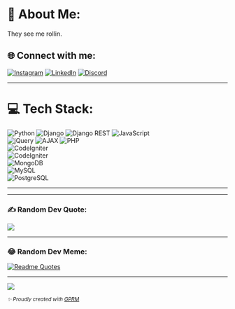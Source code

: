 # 💫 About Me:
They see me rollin.

## 🌐 Connect with me:
[![Instagram](https://img.shields.io/badge/Instagram-%23E4405F.svg?logo=Instagram&logoColor=white)](https://instagram.com/_miunin) 
[![LinkedIn](https://img.shields.io/badge/LinkedIn-%230077B5.svg?logo=linkedin&logoColor=white)](https://linkedin.com/in/nikesh-shrestha-519852289) 
[![Discord](https://img.shields.io/badge/Discord-%235865F2.svg?logo=discord&logoColor=white)](https://discord.gg/PgRkwkeC)

---

# 💻 Tech Stack:
![Python](https://img.shields.io/badge/Python-3670A0?style=flat&logo=python&logoColor=ffdd54)
![Django](https://img.shields.io/badge/Django-092E20?style=flat&logo=django&logoColor=white) 
![Django REST](https://img.shields.io/badge/Django%20REST-FF1709?style=flat&logo=django&logoColor=white)
![JavaScript](https://img.shields.io/badge/JavaScript-%23323330.svg?style=flat&logo=javascript&logoColor=%23F7DF1E)  
![jQuery](https://img.shields.io/badge/jQuery-%230769AD.svg?style=flat&logo=jquery&logoColor=white) 
![AJAX](https://img.shields.io/badge/AJAX-007FFF?style=flat&logo=jquery&logoColor=white)
![PHP](https://img.shields.io/badge/PHP-%23777BB4.svg?style=flat&logo=php&logoColor=white)  
![CodeIgniter](https://img.shields.io/badge/CodeIgniter%203-E44D26?style=flat&logo=codeigniter&logoColor=white)  \
![CodeIgniter](https://img.shields.io/badge/CodeIgniter%204-E44D26?style=flat&logo=codeigniter&logoColor=white)  
![MongoDB](https://img.shields.io/badge/MongoDB-%234ea94b.svg?style=flat&logo=mongodb&logoColor=white)  
![MySQL](https://img.shields.io/badge/MySQL-4479A1.svg?style=flat&logo=mysql&logoColor=white)  
![PostgreSQL](https://img.shields.io/badge/PostgreSQL-%23316192.svg?style=flat&logo=postgresql&logoColor=white)  


---

---

### ✍️ Random Dev Quote:
![](https://quotes-github-readme.vercel.app/api?type=horizontal&theme=radical)

---

### 😂 Random Dev Meme:
[![Readme Quotes](https://dev-humor.vercel.app/api?type=horizontal&theme=monokai)](https://github.com/piyushsuthar/github-readme-quotes)

---

[![](https://visitcount.itsvg.in/api?id=Nik-doid&icon=0&color=0)](https://visitcount.itsvg.in)

<sub><i>✨ Proudly created with [GPRM](https://gprm.itsvg.in)</i></sub>

